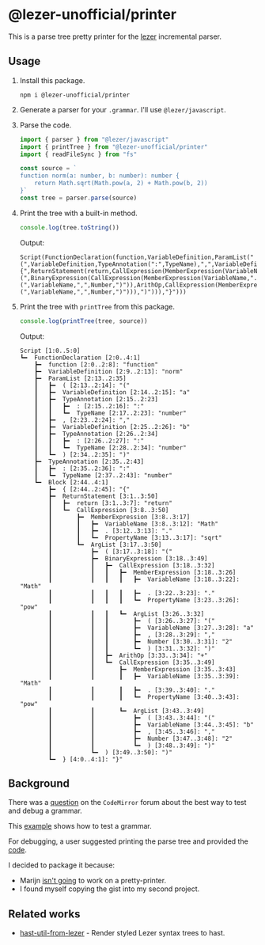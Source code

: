 # @lezer-unofficial/printer

This is a parse tree pretty printer for the [lezer](https://lezer.codemirror.net) incremental parser.

## Usage

1. Install this package.

    ```console
    npm i @lezer-unofficial/printer
    ```

1. Generate a parser for your `.grammar`. I'll use `@lezer/javascript`.

1. Parse the code.

    ```ts
    import { parser } from "@lezer/javascript"
    import { printTree } from "@lezer-unofficial/printer"
    import { readFileSync } from "fs"

    const source = `
    function norm(a: number, b: number): number {
        return Math.sqrt(Math.pow(a, 2) + Math.pow(b, 2))
    }`
    const tree = parser.parse(source)
    ```

1. Print the tree with a built-in method.

    ```ts
    console.log(tree.toString())
    ```

    Output:

    ```console
    Script(FunctionDeclaration(function,VariableDefinition,ParamList("(",VariableDefinition,TypeAnnotation(":",TypeName),",",VariableDefinition,TypeAnnotation(":",TypeName),")"),TypeAnnotation(":",TypeName),Block("{",ReturnStatement(return,CallExpression(MemberExpression(VariableName,".",PropertyName),ArgList("(",BinaryExpression(CallExpression(MemberExpression(VariableName,".",PropertyName),ArgList("(",VariableName,",",Number,")")),ArithOp,CallExpression(MemberExpression(VariableName,".",PropertyName),ArgList("(",VariableName,",",Number,")"))),")"))),"}")))
    ```

1. Print the tree with `printTree` from this package.

    ```ts
    console.log(printTree(tree, source))
    ```

    Output:

    ```console
    Script [1:0..5:0]
    ┗━  FunctionDeclaration [2:0..4:1]
        ┣━  function [2:0..2:8]: "function"
        ┣━  VariableDefinition [2:9..2:13]: "norm"
        ┣━  ParamList [2:13..2:35]
        ┃   ┣━  ( [2:13..2:14]: "("
        ┃   ┣━  VariableDefinition [2:14..2:15]: "a"
        ┃   ┣━  TypeAnnotation [2:15..2:23]
        ┃   ┃   ┣━  : [2:15..2:16]: ":"
        ┃   ┃   ┗━  TypeName [2:17..2:23]: "number"
        ┃   ┣━  , [2:23..2:24]: ","
        ┃   ┣━  VariableDefinition [2:25..2:26]: "b"
        ┃   ┣━  TypeAnnotation [2:26..2:34]
        ┃   ┃   ┣━  : [2:26..2:27]: ":"
        ┃   ┃   ┗━  TypeName [2:28..2:34]: "number"
        ┃   ┗━  ) [2:34..2:35]: ")"
        ┣━  TypeAnnotation [2:35..2:43]
        ┃   ┣━  : [2:35..2:36]: ":"
        ┃   ┗━  TypeName [2:37..2:43]: "number"
        ┗━  Block [2:44..4:1]
            ┣━  { [2:44..2:45]: "{"
            ┣━  ReturnStatement [3:1..3:50]
            ┃   ┣━  return [3:1..3:7]: "return"
            ┃   ┗━  CallExpression [3:8..3:50]
            ┃       ┣━  MemberExpression [3:8..3:17]
            ┃       ┃   ┣━  VariableName [3:8..3:12]: "Math"
            ┃       ┃   ┣━  . [3:12..3:13]: "."
            ┃       ┃   ┗━  PropertyName [3:13..3:17]: "sqrt"
            ┃       ┗━  ArgList [3:17..3:50]
            ┃           ┣━  ( [3:17..3:18]: "("
            ┃           ┣━  BinaryExpression [3:18..3:49]
            ┃           ┃   ┣━  CallExpression [3:18..3:32]
            ┃           ┃   ┃   ┣━  MemberExpression [3:18..3:26]
            ┃           ┃   ┃   ┃   ┣━  VariableName [3:18..3:22]: "Math"
            ┃           ┃   ┃   ┃   ┣━  . [3:22..3:23]: "."
            ┃           ┃   ┃   ┃   ┗━  PropertyName [3:23..3:26]: "pow"
            ┃           ┃   ┃   ┗━  ArgList [3:26..3:32]
            ┃           ┃   ┃       ┣━  ( [3:26..3:27]: "("
            ┃           ┃   ┃       ┣━  VariableName [3:27..3:28]: "a"
            ┃           ┃   ┃       ┣━  , [3:28..3:29]: ","
            ┃           ┃   ┃       ┣━  Number [3:30..3:31]: "2"
            ┃           ┃   ┃       ┗━  ) [3:31..3:32]: ")"
            ┃           ┃   ┣━  ArithOp [3:33..3:34]: "+"
            ┃           ┃   ┗━  CallExpression [3:35..3:49]
            ┃           ┃       ┣━  MemberExpression [3:35..3:43]
            ┃           ┃       ┃   ┣━  VariableName [3:35..3:39]: "Math"
            ┃           ┃       ┃   ┣━  . [3:39..3:40]: "."
            ┃           ┃       ┃   ┗━  PropertyName [3:40..3:43]: "pow"
            ┃           ┃       ┗━  ArgList [3:43..3:49]
            ┃           ┃           ┣━  ( [3:43..3:44]: "("
            ┃           ┃           ┣━  VariableName [3:44..3:45]: "b"
            ┃           ┃           ┣━  , [3:45..3:46]: ","
            ┃           ┃           ┣━  Number [3:47..3:48]: "2"
            ┃           ┃           ┗━  ) [3:48..3:49]: ")"
            ┃           ┗━  ) [3:49..3:50]: ")"
            ┗━  } [4:0..4:1]: "}"
    ```

## Background

There was a [question](https://discuss.codemirror.net/t/whats-the-best-to-test-and-debug-grammars/2542/4) on the `CodeMirror` forum about the best way to test and debug a grammar.

This [example](https://lezer.codemirror.net/examples/test/) shows how to test a grammar.

For debugging, a user suggested printing the parse tree and provided the [code](https://gist.github.com/msteen/e4828fbf25d6efef73576fc43ac479d2).

I decided to package it because:

- Marijn [isn't going](https://github.com/lezer-parser/lezer/issues/45) to work on a pretty-printer.
- I found myself copying the gist into my second project.

## Related works

- [hast-util-from-lezer](https://github.com/joeltg/hast-util-from-lezer) - Render styled Lezer syntax trees to hast.
